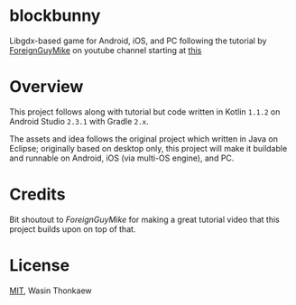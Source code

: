 # blockbunny

Libgdx-based game for Android, iOS, and PC following the tutorial by [ForeignGuyMike](https://www.youtube.com/channel/UC_IV37n-uBpRp64hQIwywWQ) on youtube channel starting at [this](https://www.youtube.com/watch?v=85A1w1iD2oA)

# Overview

This project follows along with tutorial but code written in Kotlin `1.1.2` on Android Studio `2.3.1` with Gradle `2.x`.

The assets and idea follows the original project which written in Java on Eclipse; originally based on desktop only, this project will make it buildable and runnable on Android, iOS (via multi-OS engine), and PC.

# Credits

Bit shoutout to *ForeignGuyMike* for making a great tutorial video that this project builds upon on top of that.

# License

[MIT](https://github.com/haxpor/blockbunny/blob/master/LICENSE), Wasin Thonkaew
